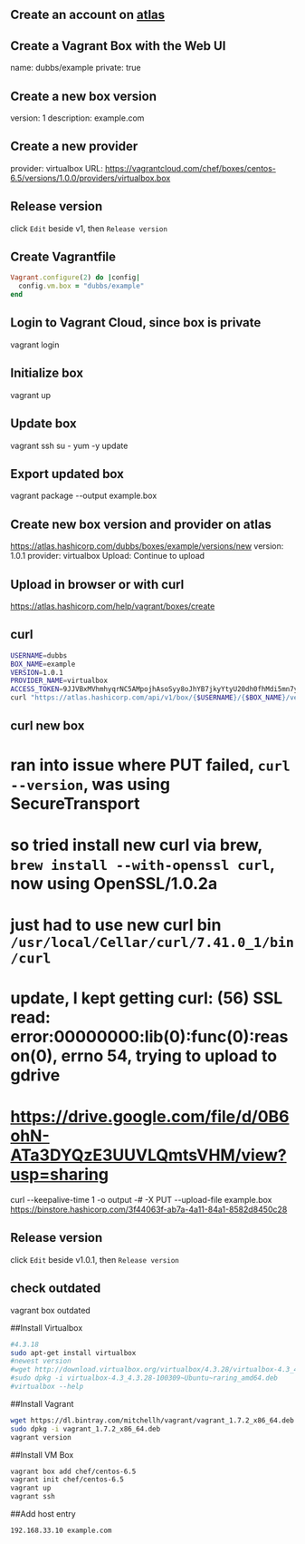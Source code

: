 ## Create an account on [atlas](https://atlas.hashicorp.com/session)

## Create a Vagrant Box with the Web UI
name: dubbs/example
private: true

## Create a new box version
version: 1
description: example.com

## Create a new provider
provider: virtualbox
URL: https://vagrantcloud.com/chef/boxes/centos-6.5/versions/1.0.0/providers/virtualbox.box

## Release version
click `Edit` beside v1, then `Release version`

## Create Vagrantfile
```ruby
Vagrant.configure(2) do |config|
  config.vm.box = "dubbs/example"
end
```

## Login to Vagrant Cloud, since box is private
vagrant login

## Initialize box
vagrant up

## Update box
vagrant ssh
su -
yum -y update

## Export updated box
vagrant package --output example.box

## Create new box version and provider on atlas
https://atlas.hashicorp.com/dubbs/boxes/example/versions/new
version: 1.0.1
provider: virtualbox
Upload: Continue to upload

## Upload in browser or with curl
https://atlas.hashicorp.com/help/vagrant/boxes/create

## curl
```bash
USERNAME=dubbs
BOX_NAME=example
VERSION=1.0.1
PROVIDER_NAME=virtualbox
ACCESS_TOKEN=9JJVBxMVhmhyqrNC5AMpojhAsoSyy8oJhYB7jkyYtyU20dh0fhMdi5mn7yxla2mvBOc
curl "https://atlas.hashicorp.com/api/v1/box/{$USERNAME}/{$BOX_NAME}/version/{$VERSION}/provider/{$PROVIDER_NAME}/upload?access_token={$ACCESS_TOKEN}"
```

## curl new box
# ran into issue where PUT failed, `curl --version`, was using SecureTransport
# so tried install new curl via brew, `brew install --with-openssl curl`, now using OpenSSL/1.0.2a
# just had to use new curl bin `/usr/local/Cellar/curl/7.41.0_1/bin/curl`
# update, I kept getting curl: (56) SSL read: error:00000000:lib(0):func(0):reason(0), errno 54, trying to upload to gdrive
# https://drive.google.com/file/d/0B6ohN-ATa3DYQzE3UUVLQmtsVHM/view?usp=sharing
curl --keepalive-time 1 -o output -# -X PUT --upload-file example.box https://binstore.hashicorp.com/3f44063f-ab7a-4a11-84a1-8582d8450c28

## Release version
click `Edit` beside v1.0.1, then `Release version`

## check outdated
vagrant box outdated












##Install Virtualbox
```bash
#4.3.18
sudo apt-get install virtualbox
#newest version
#wget http://download.virtualbox.org/virtualbox/4.3.28/virtualbox-4.3_4.3.28-100309~Ubuntu~raring_amd64.deb
#sudo dpkg -i virtualbox-4.3_4.3.28-100309~Ubuntu~raring_amd64.deb
#virtualbox --help
```

##Install Vagrant
```bash
wget https://dl.bintray.com/mitchellh/vagrant/vagrant_1.7.2_x86_64.deb
sudo dpkg -i vagrant_1.7.2_x86_64.deb 
vagrant version
```

##Install VM Box
```bash
vagrant box add chef/centos-6.5
vagrant init chef/centos-6.5
vagrant up
vagrant ssh
```

##Add host entry
```bash
192.168.33.10 example.com
```
